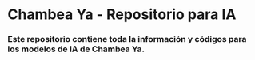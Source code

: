 # Chambea Ya - Repositorio para IA

### Este repositorio contiene toda la información y códigos para los modelos de IA de Chambea Ya.
